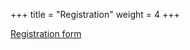 +++
title = "Registration"
weight = 4
+++

 [Registration form](https://forms.gle/kE3Lb2p6PtLv5XoY8)

<!---

**TODO** 

- Add link to registration form
- On-site or online? (If online is a possibility!)
- Abstract submission
- Deadlines

--->
